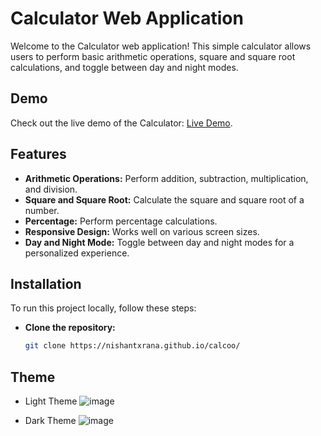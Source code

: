 
# Calculator Web Application

Welcome to the Calculator web application! This simple calculator allows users to perform basic arithmetic operations, square and square root calculations, and toggle between day and night modes.


## Demo

Check out the live demo of the Calculator: [Live Demo](https://nishantxrana.github.io/calco/).




## Features

- **Arithmetic Operations:** Perform addition, subtraction, multiplication, and division.
- **Square and Square Root:** Calculate the square and square root of a number.
- **Percentage:** Perform percentage calculations.
- **Responsive Design:** Works well on various screen sizes.
- **Day and Night Mode:** Toggle between day and night modes for a personalized experience.


 ## Installation

To run this project locally, follow these steps:

- **Clone the repository:**
   ```bash
   git clone https://nishantxrana.github.io/calcoo/    
## Theme
- Light Theme
  ![image](https://github.com/nishantxrana/calcoo/assets/96341087/b1496b50-1257-46d7-be90-0bf25c5b4aaf)

- Dark Theme
  ![image](https://github.com/nishantxrana/calcoo/assets/96341087/9cae393d-e7dc-4c05-81ad-b12f152d5218)
